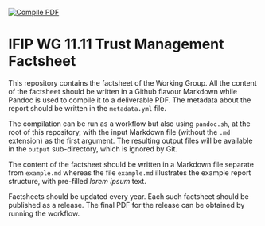 [![Compile PDF](https://github.com/ifiptm/factsheet/actions/workflows/compile_pdf.yml/badge.svg)](https://github.com/ifiptm/factsheet/actions/workflows/compile_pdf.yml)

# IFIP WG 11.11 Trust Management Factsheet

This repository contains the factsheet of the Working Group. All the content of the factsheet should be written in a Github flavour Markdown while Pandoc is used to compile it to a deliverable PDF. The metadata about the report should be written in the `metadata.yml` file.

The compilation can be run as a workflow but also using `pandoc.sh`, at the root of this repository, with the input Markdown file (without the `.md` extension) as the first argument. The resulting output files will be available in the `output` sub-directory, which is ignored by Git.

The content of the factsheet should be written in a Markdown file separate from `example.md` whereas the file `example.md` illustrates the example report structure, with pre-filled _lorem ipsum_ text.

Factsheets should be updated every year. Each such factsheet should be published as a release. The final PDF for the release can be obtained by running the workflow.
